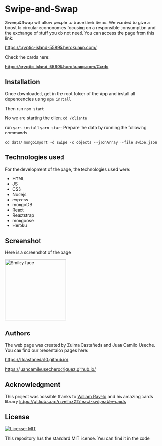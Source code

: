 # Swipe-and-Swap
Sweep&Swap will allow people to trade their items. We wanted to give a boost to circular econonomies focusing on a responsible consumption and the exchange of stuff you do not need. You can access the page from this link:

https://cryptic-island-55895.herokuapp.com/

Check the cards here:


https://cryptic-island-55895.herokuapp.com/Cards

## Installation
Once downloaded, get in the root folder of the App and install all dependencies using
`
npm install
`

Then run
`
npm start
`

No we are starting the client
`
cd /cliente
`

run 
`
yarn install
`
`
yarn start
`
Prepare the data by running the following commands

`
cd data/
`
`
mongoimport -d swipe -c objects --jsonArray --file swipe.json
`
## Technologies used
For the development of the page, the technologies used were:
- HTML
- JS
- CSS
- Nodejs
- express
- mongoDB
- React
- Reactstrap
- mongoose
- Heroku
## Screenshot 
Here is a screenshot of the page

<img src="https://scontent.fbog5-1.fna.fbcdn.net/v/t1.0-9/42058682_2703594596332628_6176660698228064256_n.jpg?_nc_cat=0&oh=301c608f14ef5679ded0809beda0aa00&oe=5C249BF7" alt="Smiley face" height="200" width="200">

## Authors
The web page was created by Zulma Castañeda and Juan Camilo Useche.
You can find our presentaion pages here:

https://zlcastaneda10.github.io/


https://juancamilousecherodriguez.github.io/
## Acknowledgment

This project was possible thanks to [William Ravelo](https://github.com/ravelinx22) and his amazing cards library
https://github.com/ravelinx22/react-swipeable-cards

## License
[![License: MIT](https://img.shields.io/badge/License-MIT-yellow.svg)](https://opensource.org/licenses/MIT)

This repository has the standard MIT license. You can find it in the code
